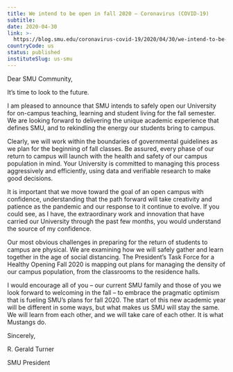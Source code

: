 ```yaml
---
title: We intend to be open in fall 2020 – Coronavirus (COVID-19)
subtitle: 
date: 2020-04-30
link: >-
  https://blog.smu.edu/coronavirus-covid-19/2020/04/30/we-intend-to-be-open-in-fall-2020/
countryCode: us
status: published
instituteSlug: us-smu
---
```

Dear SMU Community,



It’s time to look to the future.

I am pleased to announce that SMU intends to safely open our University for on-campus teaching, learning and student living for the fall semester. We are looking forward to delivering the unique academic experience that defines SMU, and to rekindling the energy our students bring to campus.

Clearly, we will work within the boundaries of governmental guidelines as we plan for the beginning of fall classes. Be assured, every phase of our return to campus will launch with the health and safety of our campus population in mind. Your University is committed to managing this process aggressively and efficiently, using data and verifiable research to make good decisions.

It is important that we move toward the goal of an open campus with confidence, understanding that the path forward will take creativity and patience as the pandemic and our response to it continue to evolve. If you could see, as I have, the extraordinary work and innovation that have carried our University through the past few months, you would understand the source of my confidence.

Our most obvious challenges in preparing for the return of students to campus are physical. We are examining how we will safely gather and learn together in the age of social distancing. The President’s Task Force for a Healthy Opening Fall 2020 is mapping out plans for managing the density of our campus population, from the classrooms to the residence halls.

I would encourage all of you – our current SMU family and those of you we look forward to welcoming in the fall – to embrace the pragmatic optimism that is fueling SMU’s plans for fall 2020. The start of this new academic year will be different in some ways, but what makes us SMU will stay the same. We will learn from each other, and we will take care of each other. It is what Mustangs do.



Sincerely,

R. Gerald Turner

SMU President